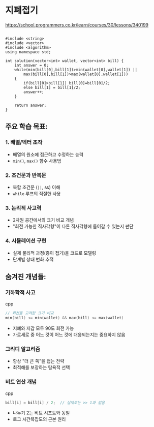 
# 지폐접기
https://school.programmers.co.kr/learn/courses/30/lessons/340199

```

#include <string>
#include <vector>
#include <algorithm>
using namespace std;

int solution(vector<int> wallet, vector<int> bill) {
    int answer = 0;
    while(min(bill[0],bill[1])>min(wallet[0],wallet[1]) ||
        max(bill[0],bill[1])>max(wallet[0],wallet[1]))
    {
        if(bill[0]>bill[1]) bill[0]=bill[0]/2;
        else bill[1] = bill[1]/2;
        answer++;
    }
    
    return answer;
}

```
## 주요 학습 목표:

### 1. **배열/벡터 조작**

- 배열의 원소에 접근하고 수정하는 능력
- `min()`, `max()` 함수 사용법

### 2. **조건문과 반복문**

- 복합 조건문 (`||`, `&&`) 이해
- `while` 루프의 적절한 사용

### 3. **논리적 사고력**

- 2차원 공간에서의 크기 비교 개념
- "회전 가능한 직사각형"이 다른 직사각형에 들어갈 수 있는지 판단

### 4. **시뮬레이션 구현**

- 실제 물리적 과정(종이 접기)을 코드로 모델링
- 단계별 상태 변화 추적

## 숨겨진 개념들:

### **기하학적 사고**

cpp

```cpp
// 회전을 고려한 크기 비교
min(bill) <= min(wallet) && max(bill) <= max(wallet)
```

- 지폐와 지갑 모두 90도 회전 가능
- 가로세로 중 어느 것이 어느 것에 대응되는지는 중요하지 않음

### **그리디 알고리즘**

- 항상 "더 큰 쪽"을 접는 전략
- 최적해를 보장하는 탐욕적 선택

### **비트 연산 개념**

cpp

```cpp
bill[i] = bill[i] / 2;  // 실제로는 >> 1과 같음
```

- 나누기 2는 비트 시프트와 동일
- 로그 시간복잡도의 근본 원리